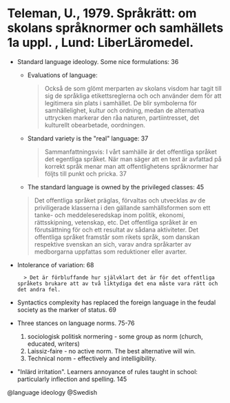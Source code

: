 # Teleman, U., 1979. Språkrätt: om skolans språknormer och samhällets 1a uppl. , Lund: LiberLäromedel.

- Standard language ideology. Some nice formulations: 36

    - Evaluations of language:

        > Också de som glömt merparten av skolans visdom har tagit till sig de språkliga etikettsreglerna och och använder dem för att legitimera sin plats i samhället. De blir symbolerna för samhällelighet, kultur och ordning, medan de alternativa uttrycken markerar den råa naturen, partiintresset, det kulturellt obearbetade, oordningen.

    - Standard variety is the "real" language: 37

        > Sammanfattningsvis: I vårt samhälle är det offentliga språket det egentliga språket. När man säger att en text är avfattad på korrekt språk menar man att offentlighetens språknormer har följts till punkt och pricka. 37

    - The standard language is owned by the privileged classes: 45

    > Det offentliga språket präglas, förvaltas och utvecklas av de priviligerade klasserna i den gällande samhällsformen som ett tanke- och meddeleseredskap inom politik, ekonomi, rättsskipning, vetenskap, etc. Det offentliga språket är en förutsättning för och ett resultat av sådana aktiviteter. Det offentliga språket framstår som rikets språk, som danskan respektive svenskan an sich, varav andra språkarter av medborgarna uppfattas som reduktioner eller avarter.


- Intolerance of variation: 68

        > Det är förbluffande hur självklart det är för det offentliga språkets brukare att av två liktydiga det ena måste vara rätt och det andra fel.

- Syntactics complexity has replaced the foreign language in the feudal society as the marker of status. 69

- Three stances on language norms. 75-76
	1. sociologisk politisk normering - some group as norm (church, educated, writers)
	2. Laissiz-faire - no active norm. The best alternative will win.
	3. Technical norm - effectively and intelligibility.

- "Inlärd irritation". Learners annoyance of rules taught in school: particularly inflection and spelling. 145 

@language ideology
@Swedish
